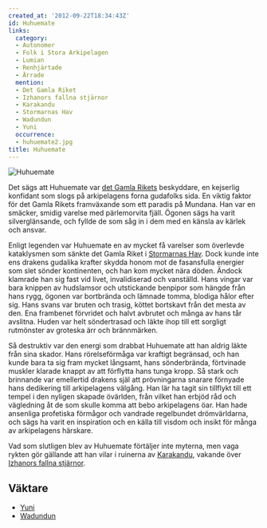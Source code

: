 ```yaml
---
created_at: '2012-09-22T18:34:43Z'
id: Huhuemate
links:
  category:
  - Autonomer
  - Folk i Stora Arkipelagen
  - Lumian
  - Renhjärtade
  - Ärrade
  mention:
  - Det Gamla Riket
  - Izhanors fallna stjärnor
  - Karakandu
  - Stormarnas Hav
  - Wadundun
  - Yuni
  occurrence:
  - huhuemate2.jpg
title: Huhuemate
---
```


![Huhuemate]

Det sägs att Huhuemate var [det Gamla Rikets] beskyddare, en kejserlig konfidant som slogs på
arkipelagens forna gudafolks sida. En viktig faktor för det Gamla Rikets framväxande som ett paradis
på Mundana. Han var en smäcker, smidig varelse med pärlemorvita fjäll. Ögonen sägs ha varit
silverglänsande, och fyllde de som såg in i dem med en känsla av kärlek och ansvar.

Enligt legenden var Huhuemate en av mycket få varelser som överlevde kataklysmen som sänkte det
Gamla Riket i [Stormarnas Hav]. Dock kunde inte ens drakens gudalika krafter skydda honom mot de
fasansfulla energier som slet sönder kontinenten, och han kom mycket nära döden. Ändock klamrade han
sig fast vid livet, invalidiserad och vanställd. Hans vingar var bara knippen av hudslamsor och
utstickande benpipor som hängde från hans rygg, ögonen var bortbrända och lämnade tomma, blodiga
hålor efter sig. Hans svans var bruten och trasig, köttet bortskavt från det mesta av den. Ena
frambenet förvridet och halvt avbrutet och många av hans tår avslitna. Huden var helt söndertrasad
och läkte ihop till ett sorgligt rutmönster av groteska ärr och brännmärken.

Så destruktiv var den energi som drabbat Huhuemate att han aldrig läkte från sina skador. Hans
rörelseförmåga var kraftigt begränsad, och han kunde bara ta sig fram mycket långsamt, hans
sönderbrända, förtvinade muskler klarade knappt av att förflytta hans tunga kropp. Så stark och
brinnande var emellertid drakens själ att prövningarna snarare förnyade hans dedikering till
arkipelagens välgång. Han lär ha tagit sin tillflykt till ett tempel i den nyligen skapade övärlden,
från vilket han erbjöd råd och vägledning åt de som skulle komma att bebo arkipelagens öar. Han hade
ansenliga profetiska förmågor och vandrade regelbundet drömvärldarna, och sägs ha varit en
inspiration och en källa till visdom och insikt för många av arkipelagens härskare.

Vad som slutligen blev av Huhuemate förtäljer inte myterna, men vaga rykten gör gällande att han
vilar i ruinerna av [Karakandu], vakande över [Izhanors fallna stjärnor].

Väktare
-------

-   [Yuni]
-   [Wadundun]

  [Huhuemate]: huhuemate2.jpg "Huhuemate"
  [det Gamla Rikets]: Det_Gamla_Riket
  [Stormarnas Hav]: Stormarnas_Hav
  [Karakandu]: Karakandu
  [Izhanors fallna stjärnor]: Izhanors_fallna_stjärnor
  [Yuni]: Yuni
  [Wadundun]: Wadundun